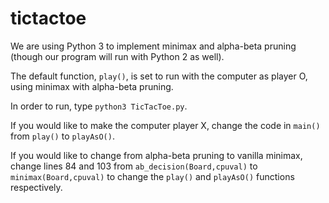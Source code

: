 tictactoe
=========
We are using Python 3 to implement minimax and alpha-beta pruning (though our program will run with Python 2 as well).

The default function, <code>play()</code>, is set to run with the computer as player O, using minimax with alpha-beta pruning.

In order to run, type <code>python3 TicTacToe.py</code>.

If you would like to make the computer player X, change the code in <code>main()</code> from <code>play()</code> to <code>playAsO()</code>.

If you would like to change from alpha-beta pruning to vanilla minimax, change lines 84 and 103 from
<code>ab_decision(Board,cpuval)</code> to <code>minimax(Board,cpuval)</code>
to change the <code>play()</code> and <code>playAsO()</code> functions respectively.
